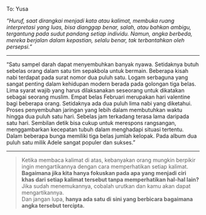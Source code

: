 To: Yusa

*“Huruf, saat dirangkai menjadi kata atau kalimat, membuka ruang interpretasi yang luas, bisa dianggap benar, salah, atau bahkan ambigu, tergantung pada sudut pandang setiap individu. Namun, angka berbeda, mereka berjalan dalam kepastian, selalu benar, tak terbantahkan oleh persepsi.”*

---

“Satu sampel darah dapat menyembuhkan banyak nyawa. Setidaknya butuh sebelas orang dalam satu tim sepakbola untuk bermain. Beberapa kisah nabi terdapat pada surat nomor dua puluh satu. Logam serbaguna yang sangat penting dalam kehidupan modern berada pada golongan tiga belas. Lima syarat wajib yang harus dilaksanakan seseorang untuk dikatakan sebagai seorang muslim. Empat belas Februari merupakan hari valentine bagi beberapa orang. Setidaknya ada dua puluh lima nabi yang diketahui. Proses penyembuhan jaringan yang lebih dalam membutuhkan waktu hingga dua puluh satu hari. Sebelas jam terkadang terasa lama daripada satu hari. Sembilan detik bisa cukup untuk merespons rangsangan, menggambarkan kecepatan tubuh dalam menghadapi situasi tertentu. Dalam beberapa bunga memiliki tiga belas jumlah kelopak. Pada album dua puluh satu milik Adele sangat populer dan sukses.”

---

> Ketika membaca kalimat di atas, kebanyakan orang mungkin berpikir ingin mengartikannya dengan cara memperhatikan setiap kalimat.  
> **Bagaimana jika kita hanya fokuskan pada apa yang menjadi ciri khas dari setiap kalimat tersebut tanpa memperhatikan hal-hal lain?**  
> Jika sudah menemukannya, cobalah urutkan dan kamu akan dapat mengartikannya.  
> Dan jangan lupa, **hanya ada satu di sini yang berbicara bagaimana angka tersebut tercipta.**
